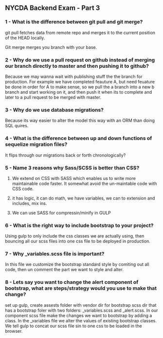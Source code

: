 ## NYCDA Backend Exam - Part 3

### 1 - What is the difference between git pull and git merge?

git pull fetches data from remote repo and merges it to the current position of the HEAD locally.  

Git merge merges you branch with your base.

### 2 - Why do we use a pull request on github instead of merging our branch directly to master and then pushing it to github?

Because we may wanna wait with publishing stuff the the branch for production. For example we have completed feauture A, but need feuature be done in order for A to make sense, so we pull the a branch into a new b branch and start working on it, and then push it when its to complete and later to a pull request to be merged with master.

### 3 - Why do we use database migrations?

Because its way easier to alter the model this way with an ORM than doing SQL quires.

### 4 - What is the difference between up and down functions of sequelize migration files?

It flips through our migrations back or forth chronologically?

### 5 - Name 3 reasons why Sass/SCSS is better than CSS?

1) We extend on CSS with SASS which enables us to write more maintainable code faster. It somewhat avoid the un-maintable code with CSS code.

2) it has logic, it can do math, we have variables, we can to extension and includes, mix ins.

3) We can use SASS for compressin/minify in GULP

### 6 - What is the right way to include bootstrap to your project?

Using gulp to only include the css classes we are actually using, then bouncing all our scss files into one css file to be deployed in production.


### 7 - Why _variables.scss file is important?

In this file we customize the bootstrap standard style by comiting out all code, then un comment the part we want to style and alter.

### 8 - Lets say you want to change the alert component of bootstrap, what are steps/strategy would you use to make that change?

set up gulp, create assests folder with vendor dir for bootstrap scss dir that has a bootstrap foler with two folders: _variables.scss and _alert.scss. In our component scss file make the changes we want to bootstrap by adding a class. In the _variables file we alter the values of existing bootstrap classes. We tell gulp to concat our scss file sin to one css to be loaded in the browser.
